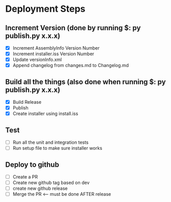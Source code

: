 # Deployment Steps

## Increment Version (done by running $: py publish.py x.x.x)

- [x] Increment AssemblyInfo Version Number
- [x] Increment installer.iss Version Number
- [x] Update versionInfo.xml
- [x] Append changelog from changes.md to Changelog.md

## Build all the things (also done when running $: py publish.py x.x.x)

- [x] Build Release
- [x] Publish
- [x] Create installer using install.iss

## Test

- [ ] Run all the unit and integration tests
- [ ] Run setup file to make sure installer works

## Deploy to github

- [ ] Create a PR
- [ ] Create new github tag based on dev
- [ ] create new github release
- [ ] Merge the PR <-- must be done AFTER release
